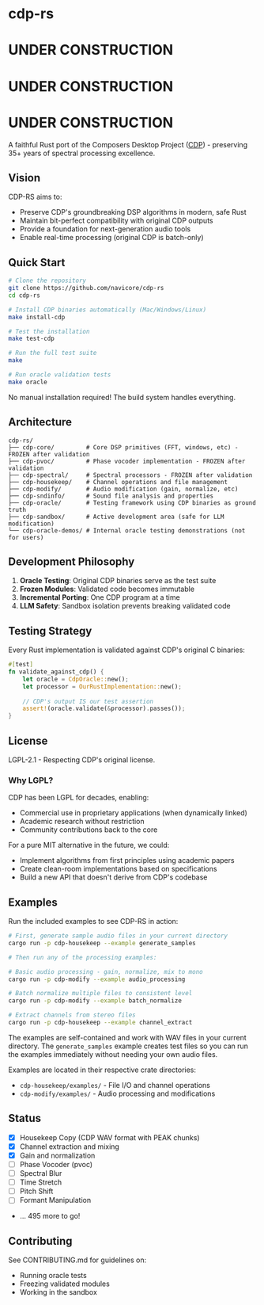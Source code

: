# cdp-rs

# UNDER CONSTRUCTION

# UNDER CONSTRUCTION

# UNDER CONSTRUCTION

A faithful Rust port of the Composers Desktop Project ([CDP](https://github.com/ComposersDesktop/CDP8)) - preserving 35+ years of spectral processing excellence.

## Vision

CDP-RS aims to:
- Preserve CDP's groundbreaking DSP algorithms in modern, safe Rust
- Maintain bit-perfect compatibility with original CDP outputs
- Provide a foundation for next-generation audio tools
- Enable real-time processing (original CDP is batch-only)

## Quick Start

```bash
# Clone the repository
git clone https://github.com/navicore/cdp-rs
cd cdp-rs

# Install CDP binaries automatically (Mac/Windows/Linux)
make install-cdp

# Test the installation
make test-cdp

# Run the full test suite
make

# Run oracle validation tests
make oracle
```

No manual installation required! The build system handles everything.

## Architecture

```
cdp-rs/
├── cdp-core/         # Core DSP primitives (FFT, windows, etc) - FROZEN after validation
├── cdp-pvoc/         # Phase vocoder implementation - FROZEN after validation  
├── cdp-spectral/     # Spectral processors - FROZEN after validation
├── cdp-housekeep/    # Channel operations and file management
├── cdp-modify/       # Audio modification (gain, normalize, etc)
├── cdp-sndinfo/      # Sound file analysis and properties
├── cdp-oracle/       # Testing framework using CDP binaries as ground truth
├── cdp-sandbox/      # Active development area (safe for LLM modification)
└── cdp-oracle-demos/ # Internal oracle testing demonstrations (not for users)
```

## Development Philosophy

1. **Oracle Testing**: Original CDP binaries serve as the test suite
2. **Frozen Modules**: Validated code becomes immutable
3. **Incremental Porting**: One CDP program at a time
4. **LLM Safety**: Sandbox isolation prevents breaking validated code

## Testing Strategy

Every Rust implementation is validated against CDP's original C binaries:

```rust
#[test]
fn validate_against_cdp() {
    let oracle = CdpOracle::new();
    let processor = OurRustImplementation::new();
    
    // CDP's output IS our test assertion
    assert!(oracle.validate(&processor).passes());
}
```

## License

LGPL-2.1 - Respecting CDP's original license.

### Why LGPL?

CDP has been LGPL for decades, enabling:
- Commercial use in proprietary applications (when dynamically linked)
- Academic research without restriction  
- Community contributions back to the core

For a pure MIT alternative in the future, we could:
- Implement algorithms from first principles using academic papers
- Create clean-room implementations based on specifications
- Build a new API that doesn't derive from CDP's codebase

## Examples

Run the included examples to see CDP-RS in action:

```bash
# First, generate sample audio files in your current directory
cargo run -p cdp-housekeep --example generate_samples

# Then run any of the processing examples:

# Basic audio processing - gain, normalize, mix to mono
cargo run -p cdp-modify --example audio_processing

# Batch normalize multiple files to consistent level
cargo run -p cdp-modify --example batch_normalize

# Extract channels from stereo files
cargo run -p cdp-housekeep --example channel_extract
```

The examples are self-contained and work with WAV files in your current directory. The `generate_samples` example creates test files so you can run the examples immediately without needing your own audio files.

Examples are located in their respective crate directories:
- `cdp-housekeep/examples/` - File I/O and channel operations
- `cdp-modify/examples/` - Audio processing and modifications

## Status

- [x] Housekeep Copy (CDP WAV format with PEAK chunks)
- [x] Channel extraction and mixing
- [x] Gain and normalization
- [ ] Phase Vocoder (pvoc)
- [ ] Spectral Blur
- [ ] Time Stretch
- [ ] Pitch Shift
- [ ] Formant Manipulation
- ... 495 more to go!

## Contributing

See CONTRIBUTING.md for guidelines on:
- Running oracle tests
- Freezing validated modules
- Working in the sandbox
